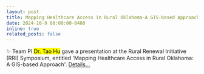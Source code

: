 ```yaml
---
layout: post
title: Mapping Healthcare Access in Rural Oklahoma-A GIS-based Approach
date: 2024-10-9 08:00:00-0400
inline: true
related_posts: false
---
```


:sparkles: Team PI <mark>Dr. Tao Hu</mark> gave a presentation at the Rural Renewal Initiative (RRI) Symposium, entitled 'Mapping Healthcare Access in Rural Oklahoma: A GIS-based Approach'. [Details...](https://ruralrenewal.okstate.edu/symposium.html)